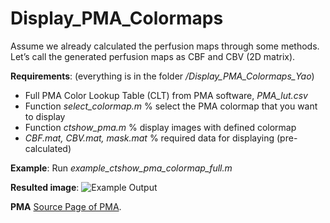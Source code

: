 # Display_PMA_Colormaps

Assume we already calculated the perfusion maps through some methods. Let’s call the generated perfusion maps as CBF and CBV (2D matrix).

**Requirements**: (everything is in the folder _/Display_PMA_Colormaps_Yao_) 
- Full PMA Color Lookup Table (CLT) from PMA software, _PMA_lut.csv_
- Function _select_colormap.m_  % select the PMA colormap that you want to display 
- Function _ctshow_pma.m_       % display images with defined colormap
- _CBF.mat, CBV.mat, mask.mat_  % required data for displaying (pre-calculated)

**Example**:
Run _example_ctshow_pma_colormap_full.m_

**Resulted image**:
![Example Output](https://github.com/yxiao009/Display_PMA_Colormaps/blob/master/results/result.jpg?raw=true)

**PMA**
[Source Page of PMA](http://asist.umin.jp/index-e.htm).
